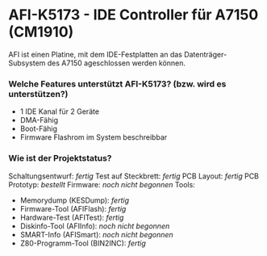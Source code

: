 # AFI-K5173 - IDE Controller für A7150 (CM1910)
AFI ist einen Platine, mit dem IDE-Festplatten an das Datenträger-Subsystem des A7150 ageschlossen werden können.
### Welche Features unterstützt AFI-K5173? (bzw. wird es unterstützen?)
* 1 IDE Kanal für 2 Geräte
* DMA-Fähig
* Boot-Fähig
* Firmware Flashrom im System beschreibbar
### Wie ist der Projektstatus?
Schaltungsentwurf: *fertig*
Test auf Steckbrett: *fertig*
PCB Layout: *fertig*
PCB Prototyp: *bestellt*
Firmware: *noch nicht begonnen*
Tools:
+ Memorydump (KESDump): *fertig*
+ Firmware-Tool (AFIFlash): *fertig*
+ Hardware-Test (AFITest): *fertig*
+ Diskinfo-Tool (AFIInfo): *noch nicht begonnen*
+ SMART-Info (AFISmart): *noch nicht begonnen*
+ Z80-Programm-Tool (BIN2INC): *fertig*
